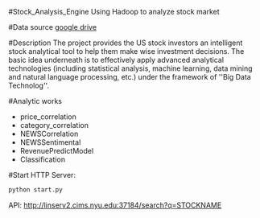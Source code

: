 #Stock_Analysis_Engine
Using Hadoop to analyze stock market

#Data source
[google drive](https://drive.google.com/folderview?id=0BzG5zLRRrgKwfkthYmJhdW94aUE1QVpDeTN4bnhsVDJuNmJSZ1d2aElaSExJaUVpWWs5ZDg&usp=sharing)

#Description
The project provides the US stock investors an intelligent stock analytical tool to help them make wise investment decisions. The basic idea underneath is to effectively apply advanced analytical technologies (including statistical analysis, machine learning, data mining and natural language processing, etc.) under the framework of ''Big Data Technolog''. 

#Analytic works
- price_correlation
- category_correlation
- NEWSCorrelation
- NEWSSentimental
- RevenuePredictModel
- Classification

#Start HTTP Server:
```python
python start.py
```

API:
http://linserv2.cims.nyu.edu:37184/search?q=STOCKNAME